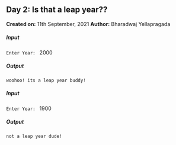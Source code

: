 ## **Day 2: Is that a leap year??**

**Created on:** 11th September, 2021
**Author:** Bharadwaj Yellapragada


##### Input
<code>Enter Year: </code> 2000

##### Output
<code>woohoo! its a leap year buddy!</code>

##### Input
<code>Enter Year: </code> 1900

##### Output
<code>not a leap year dude!</code>
